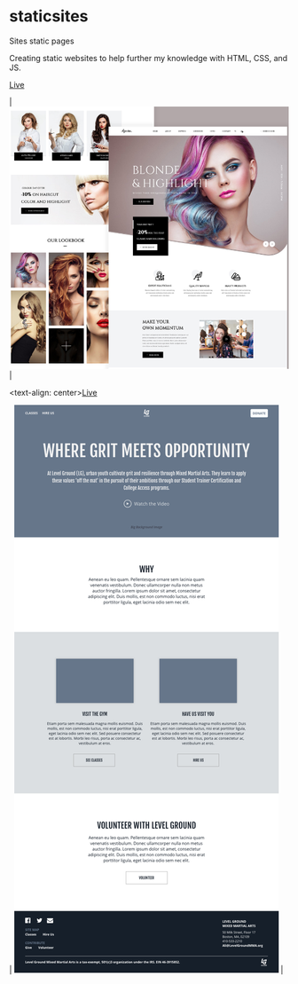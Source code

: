 # staticsites

Sites static pages

<p>Creating static websites to help further my knowledge with HTML, CSS, and JS.</p>
<text-align: center><a href="https://rdtgit.github.io/staticsites/HairSalon/">Live</a>

| <img src="https://github.com/rdtgit/staticsites/blob/main/HairSalon/img/layout.png" alt="layout_photo"/> |

<text-align: center><a href="https://rdtgit.github.io/staticsites/LevelGround/index.html">Live</a>

| <img src="https://github.com/rdtgit/staticsites/blob/main/LevelGround/img/level-ground-wireframe.png"> |
